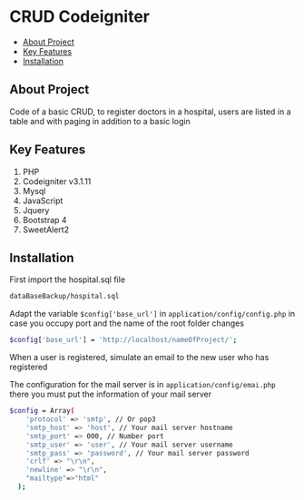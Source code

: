 # CRUD Codeigniter

* [About Project](#about-project)
* [Key Features](#key-features)
* [Installation](#installation)

## About Project

Code of a basic CRUD, to register doctors in a hospital, users are listed in a table and with paging in addition to a basic login

## Key Features

1. PHP
2. Codeigniter v3.1.11
3. Mysql
4. JavaScript
5. Jquery
6. Bootstrap 4
7. SweetAlert2

## Installation

First import the hospital.sql file

```sh
dataBaseBackup/hospital.sql
```
Adapt the variable `$config['base_url']` in `application/config/config.php` in case you occupy port and the name of the root folder changes

```sh
$config['base_url'] = 'http://localhost/nameOfProject/';
```
When a user is registered, simulate an email to the new user who has registered

The configuration for the mail server is in `application/config/emai.php` there you must put the information of your mail server

```sh
$config = Array(
    'protocol' => 'smtp', // Or pop3
    'smtp_host' => 'host', // Your mail server hostname
    'smtp_port' => 000, // Number port
    'smtp_user' => 'user', // Your mail server username
    'smtp_pass' => 'password', // Your mail server password
    'crlf' => "\r\n",
    'newline' => "\r\n",
    "mailtype"=>"html"
  );
```






